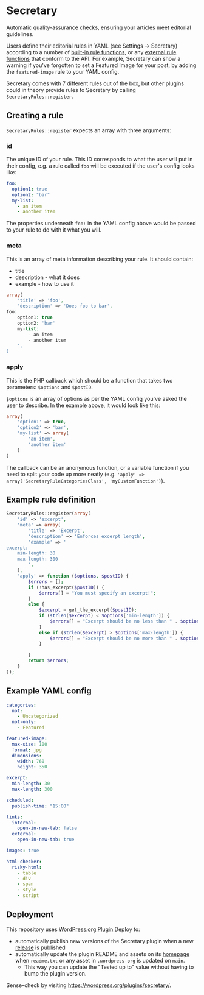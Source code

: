 # Secretary

Automatic quality-assurance checks, ensuring your articles meet editorial guidelines.

Users define their editorial rules in YAML (see Settings -> Secretary) according to a number of [built-in rule functions](https://github.com/ChrisBAshton/secretary/tree/master/rules), or any [external rule functions](https://github.com/ChrisBAshton/secretary-rule-gallery-at-top) that conform to the API. For example, Secretary can show a warning if you've forgotten to set a Featured Image for your post, by adding the `featured-image` rule to your YAML config.

Secretary comes with 7 different rules out of the box, but other plugins could in theory provide rules to Secretary by calling `SecretaryRules::register`.

## Creating a rule

`SecretaryRules::register` expects an array with three arguments:

### id

The unique ID of your rule. This ID corresponds to what the user will put in their config, e.g. a rule called `foo` will be executed if the user's config looks like:

```yaml
foo:
  option1: true
  option2: "bar"
  my-list:
    - an item
    - another item
```

The properties underneath `foo:` in the YAML config above would be passed to your rule to do with it what you will.

### meta

This is an array of meta information describing your rule. It should contain:

- title
- description - what it does
- example - how to use it

```php
array(
    'title' => 'foo',
    'description' => 'Does foo to bar',
foo:
    option1: true
    option2: 'bar'
    my-list:
        - an item
        - another item
    ',
)
```

### apply

This is the PHP callback which should be a function that takes two parameters: `$options` and `$postID`.

`$options` is an array of options as per the YAML config you've asked the user to describe. In the example above, it would look like this:

```php
array(
    'option1' => true,
    'option2' => 'bar',
    'my-list' => array(
        'an item',
        'another item'
    )
)
```

The callback can be an anonymous function, or a variable function if you need to split your code up more neatly (e.g. `'apply' => array('SecretaryRuleCategoriesClass', 'myCustomFunction')`).

## Example rule definition

```php
SecretaryRules::register(array(
    'id' => 'excerpt',
    'meta' => array(
        'title' => 'Excerpt',
        'description' => 'Enforces excerpt length',
        'example' => '
excerpt:
    min-length: 30
    max-length: 300
        ',
    ),
    'apply' => function ($options, $postID) {
        $errors = [];
        if (!has_excerpt($postID)) {
            $errors[] = "You must specify an excerpt!";
        }
        else {
            $excerpt = get_the_excerpt($postID);
            if (strlen($excerpt) < $options['min-length']) {
                $errors[] = "Excerpt should be no less than " . $options['min-length']. " characters in length. " . strlen($excerpt) . " characters detected.";
            }
            else if (strlen($excerpt) > $options['max-length']) {
                $errors[] = "Excerpt should be no more than " . $options['max-length']. " characters in length. " . strlen($excerpt) . " characters detected.";
            }

        }
        return $errors;
    }
));
```

## Example YAML config

```yaml
categories:
  not:
    - Uncategorized
  not-only:
    - Featured

featured-image:
  max-size: 100
  format: jpg
  dimensions:
    width: 760
    height: 350

excerpt:
  min-length: 30
  max-length: 300

scheduled:
  publish-time: "15:00"

links:
  internal:
    open-in-new-tab: false
  external:
    open-in-new-tab: true

images: true

html-checker:
  risky-html:
    - table
    - div
    - span
    - style
    - script
```

## Deployment

This repository uses [WordPress.org Plugin Deploy](https://github.com/marketplace/actions/wordpress-plugin-deploy) to:

- automatically publish new versions of the Secretary plugin when a new [release](https://github.com/ChrisBAshton/secretary/releases) is published
- automatically update the plugin README and assets on its [homepage](https://wordpress.org/plugins/secretary/) when `readme.txt` or any asset in `.wordpress-org` is updated on `main`.
  - This way you can update the "Tested up to" value without having to bump the plugin version.

Sense-check by visiting https://wordpress.org/plugins/secretary/.
